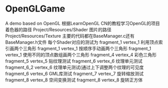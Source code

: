 # OpenGLGame
A demo based on OpenGL
根据LearnOpenGL CN的教程学习OpenGL的项目
着色器的路径 Project/Resources/Shader
图片的路径 Project/Resources/Texture
主要的代码都在BaseManager.c还有BaseManager.h文件
每个Shader对应的测试为
fragment_1   vertex_1    利用顶点索引画两个三角形
fragment_1   vertex_1    按顺序手动画两个三角形
fragment_1   vertex_1    使用不同的顶点数组画两个三角形
fragment_4   vertex_4    彩色三角形
fragment_5   vertex_5    贴纹理测试
fragment_6   vertex_6    纹理单元测试
fragment_6_2 vertex_6  纹理单元测试(通过上下调整两个纹理的可见度
fragment_6   vertex_6    GML库测试
fragment_7   vertex_7    旋转缩放测试
fragment_8   vertex_8    空间变换测试
fragment_8   vertex_8    旋转正方体
